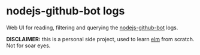 # nodejs-github-bot logs

Web UI for reading, filtering and querying the [nodejs-github-bot](https://github.com/nodejs/github-bot) logs.

**DISCLAIMER:** this is a personal side project, used to learn [elm](http://elm-lang.org/) from scratch. Not for soar eyes.
